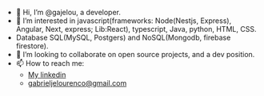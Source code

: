 - 👋 Hi, I’m @gajelou, a developer.
- 👀 I’m interested in javascript(frameworks: Node(Nestjs, Express), Angular, Next, express; Lib:React), typescript, Java, python, HTML, CSS.
- Database SQL(MySQL, Postgers) and NoSQL(Mongodb, firebase firestore).
- 💞️ I’m looking to collaborate on open source projects, and a dev position.
- 📫 How to reach me:
  - <a href="https://www.linkedin.com/in/gabriel-de-jesus-lourenço-49053727/" target="_blank">My linkedin<a/>
  - gabrieljelourenco@gmail.com

<!---
gajelou/gajelou is a ✨ special ✨ repository because its `README.md` (this file) appears on your GitHub profile.
You can click the Preview link to take a look at your changes.
--->
